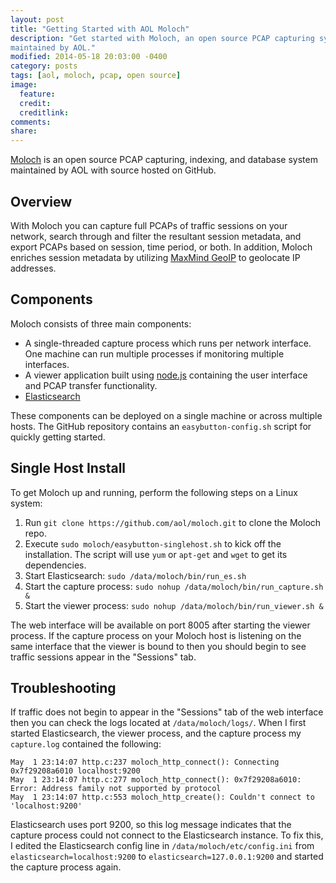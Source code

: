 ```yaml
---
layout: post
title: "Getting Started with AOL Moloch"
description: "Get started with Moloch, an open source PCAP capturing system
maintained by AOL."
modified: 2014-05-18 20:03:00 -0400
category: posts 
tags: [aol, moloch, pcap, open source]
image:
  feature: 
  credit: 
  creditlink: 
comments: 
share: 
---
```


[Moloch](https://github.com/aol/moloch) is an open source PCAP capturing,
indexing, and database system maintained by AOL with source hosted on GitHub.

## Overview

With Moloch you can capture full PCAPs of traffic sessions on your network,
search through and filter the resultant session metadata, and export PCAPs based
on session, time period, or both. In addition, Moloch enriches session metadata
by utilizing [MaxMind GeoIP](http://www.maxmind.com/app/c) to geolocate IP
addresses.

## Components

Moloch consists of three main components:

 -  A single-threaded capture process which runs per network interface. One
machine can run multiple processes if monitoring multiple interfaces.
 -  A viewer application built using [node.js](http://nodejs.org) containing the
user interface and PCAP transfer functionality.
 -  [Elasticsearch](http://elasticsearch.org)

These components can be deployed on a single machine or across multiple hosts.
The GitHub repository contains an `easybutton-config.sh` script for quickly
getting started.

## Single Host Install

To get Moloch up and running, perform the following steps on a Linux system:

 1.  Run `git clone https://github.com/aol/moloch.git` to clone the Moloch repo.
 2.  Execute `sudo moloch/easybutton-singlehost.sh` to kick off the
 installation. The script will use `yum` or `apt-get` and `wget` to get its
 dependencies.
 3. Start Elasticsearch: `sudo /data/moloch/bin/run_es.sh`
 4. Start the capture process: `sudo nohup /data/moloch/bin/run_capture.sh &`
 5. Start the viewer process: `sudo nohup /data/moloch/bin/run_viewer.sh &`

The web interface will be available on port 8005 after starting the viewer
process.  If the capture process on your Moloch host is listening on the same
interface that the viewer is bound to then you should begin to see traffic
sessions appear in the "Sessions" tab.

## Troubleshooting

If traffic does not begin to appear in the "Sessions" tab of the web interface
then you can check the logs located at `/data/moloch/logs/`. When I first
started Elasticsearch, the viewer process, and the capture process my
`capture.log` contained the following:

~~~
May  1 23:14:07 http.c:237 moloch_http_connect(): Connecting 0x7f29208a6010 localhost:9200
May  1 23:14:07 http.c:277 moloch_http_connect(): 0x7f29208a6010: Error: Address family not supported by protocol
May  1 23:14:07 http.c:553 moloch_http_create(): Couldn't connect to 'localhost:9200'
~~~

Elasticsearch uses port 9200, so this log message indicates that the capture
process could not connect to the Elasticsearch instance.  To fix this, I edited
the Elasticsearch config line in `/data/moloch/etc/config.ini` from
`elasticsearch=localhost:9200` to `elasticsearch=127.0.0.1:9200` and started
the capture process again.
